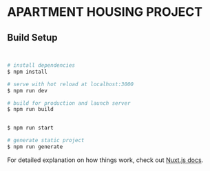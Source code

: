 # APARTMENT HOUSING PROJECT

## Build Setup

```bash


# install dependencies
$ npm install

# serve with hot reload at localhost:3000
$ npm run dev

# build for production and launch server
$ npm run build


$ npm run start

# generate static project
$ npm run generate


```

For detailed explanation on how things work, check out [Nuxt.js docs](https://nuxtjs.org).
